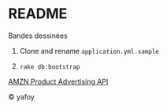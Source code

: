 # README

Bandes dessinées

1. Clone and rename `application.yml.sample`

2. `rake db:bootstrap`

[AMZN Product Advertising API](http://docs.aws.amazon.com/AWSECommerceService/2011-08-01/DG/CHAP_response_elements.html)

© yafoy